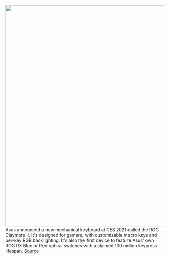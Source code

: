 <img src='https://cdn.vox-cdn.com/thumbor/f5bI2T87dw-dZELWE0qiu9n1Sao=/0x0:2040x1360/1200x800/filters:focal(857x517:1183x843)/cdn.vox-cdn.com/uploads/chorus_image/image/68656970/asusrogclaymoreii.0.jpg' width='700px' /><br/>
Asus announced a new mechanical keyboard at CES 2021 called the ROG Claymore II. It's designed for gamers, with customizable macro keys and per-key RGB backlighting. It's also the first device to feature Asus' own ROG RX Blue or Red optical switches with a claimed 100 million keypress lifespan.
<a href='https://www.theverge.com/2021/1/12/22227299/asus-rog-claymore-ii-mechanical-keyboard-gaming-gladius-iii-wireless-mouse'> Source <a/>